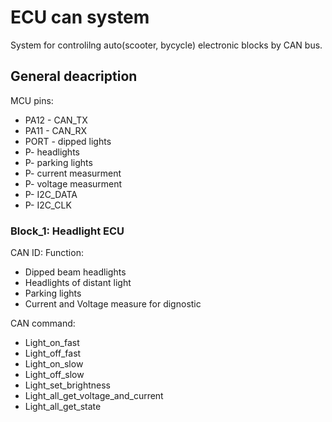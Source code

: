 # ECU can system

System for controlilng auto(scooter, bycycle) electronic blocks by CAN bus.

## General deacription

MCU pins:   
* PA12 - CAN_TX   
* PA11 - CAN_RX   
* PORT - dipped lights    
* P- headlights   
* P- parking lights   
* P- current measurment   
* P- voltage measurment   
* P- I2C_DATA     
* P- I2C_CLK  

### Block_1: Headlight ECU
CAN ID:
Function:
- Dipped beam headlights
- Headlights of distant light
- Parking lights
- Current and Voltage measure for dignostic

CAN command:
- Light_on_fast
- Light_off_fast
- Light_on_slow
- Light_off_slow
- Light_set_brightness
- Light_all_get_voltage_and_current
- Light_all_get_state


 
 
 